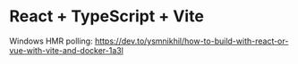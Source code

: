 # React + TypeScript + Vite

Windows HMR polling: <https://dev.to/ysmnikhil/how-to-build-with-react-or-vue-with-vite-and-docker-1a3l>
